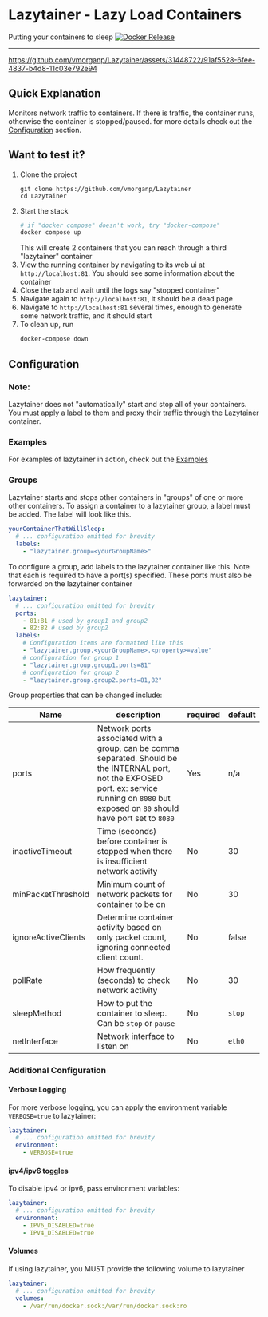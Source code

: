 # Lazytainer - Lazy Load Containers

Putting your containers to sleep
[![Docker Release](https://github.com/vmorganp/Lazytainer/actions/workflows/release.yml/badge.svg)](https://github.com/vmorganp/Lazytainer/actions/workflows/release.yml)

---

https://github.com/vmorganp/Lazytainer/assets/31448722/91af5528-6fee-4837-b4d8-11c03e792e94

## Quick Explanation

Monitors network traffic to containers. If there is traffic, the container runs, otherwise the container is stopped/paused. for more details check out the [Configuration](##Configuration) section.

## Want to test it?

1. Clone the project
   ```
   git clone https://github.com/vmorganp/Lazytainer
   cd Lazytainer
   ```
2. Start the stack
   ```sh
   # if "docker compose" doesn't work, try "docker-compose"
   docker compose up
   ```
   This will create 2 containers that you can reach through a third "lazytainer" container
3. View the running container by navigating to its web ui at `http://localhost:81`. You should see some information about the container
4. Close the tab and wait until the logs say "stopped container"
5. Navigate again to `http://localhost:81`, it should be a dead page
6. Navigate to `http://localhost:81` several times, enough to generate some network traffic, and it should start
7. To clean up, run
   ```sh
   docker-compose down
   ```

## Configuration

### Note:

Lazytainer does not "automatically" start and stop all of your containers. You must apply a label to them and proxy their traffic through the Lazytainer container.

### Examples

For examples of lazytainer in action, check out the [Examples](./examples/)

### Groups

Lazytainer starts and stops other containers in "groups" of one or more other containers. To assign a container to a lazytainer group, a label must be added. The label will look like this.

```yaml
yourContainerThatWillSleep:
  # ... configuration omitted for brevity
  labels:
    - "lazytainer.group=<yourGroupName>"
```

To configure a group, add labels to the lazytainer container like this. Note that each is required to have a port(s) specified. These ports must also be forwarded on the lazytainer container

```yaml
lazytainer:
  # ... configuration omitted for brevity
  ports:
    - 81:81 # used by group1 and group2
    - 82:82 # used by group2
  labels:
    # Configuration items are formatted like this
    - "lazytainer.group.<yourGroupName>.<property>=value"
    # configuration for group 1
    - "lazytainer.group.group1.ports=81"
    # configuration for group 2
    - "lazytainer.group.group2.ports=81,82"
```

Group properties that can be changed include:

| Name                | description                                                                                                                                                                                        | required | default |
| ------------------- | -------------------------------------------------------------------------------------------------------------------------------------------------------------------------------------------------- | -------- | ------- |
| ports               | Network ports associated with a group, can be comma separated. Should be the INTERNAL port, not the EXPOSED port. ex: service running on `8080` but exposed on `80` should have port set to `8080` | Yes      | n/a     |
| inactiveTimeout     | Time (seconds) before container is stopped when there is insufficient network activity                                                                                                             | No       | 30      |
| minPacketThreshold  | Minimum count of network packets for container to be on                                                                                                                                            | No       | 30      |
| ignoreActiveClients | Determine container activity based on only packet count, ignoring connected client count.                                                                                                          | No       | false   |
| pollRate            | How frequently (seconds) to check network activity                                                                                                                                                 | No       | 30      |
| sleepMethod         | How to put the container to sleep. Can be `stop` or `pause`                                                                                                                                        | No       | `stop`  |
| netInterface        | Network interface to listen on                                                                                                                                                                     | No       | `eth0`  |

### Additional Configuration

#### Verbose Logging

For more verbose logging, you can apply the environment variable `VERBOSE=true` to lazytainer:

```yaml
lazytainer:
  # ... configuration omitted for brevity
  environment:
    - VERBOSE=true
```

#### ipv4/ipv6 toggles

To disable ipv4 or ipv6, pass environment variables:

```yaml
lazytainer:
  # ... configuration omitted for brevity
  environment:
    - IPV6_DISABLED=true
    - IPV4_DISABLED=true
```

#### Volumes

If using lazytainer, you MUST provide the following volume to lazytainer

```yaml
lazytainer:
  # ... configuration omitted for brevity
  volumes:
    - /var/run/docker.sock:/var/run/docker.sock:ro
```
